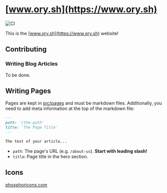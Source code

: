 # [www.ory.sh](https://www.ory.sh)

![CI](https://github.com/ory/web/workflows/CI/badge.svg?branch=master)

This is the [www.ory.sh](https://www.ory.sh) website!

## Contributing

### Writing Blog Articles

To be done.

## Writing Pages

Pages are kept in [src/pages](src/pages) and must be markdown files. Additionally, you need to add meta information at the top of the markdown file:

```md
---
path: '/the-path'
title: 'The Page Title'
---

The text of your article...
```

* `path`: The page's URL (e.g. `/about-us`). **Start with leading slash!**
* `title`: Page title in the hero section.

## Icons

[phosphoricons.com](https://github.com/phosphor-icons/phosphor-react)